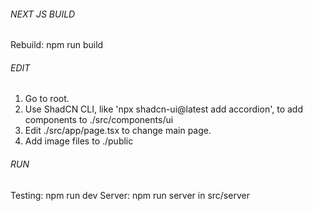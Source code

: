 ###### NEXT JS BUILD
Rebuild: npm run build

###### EDIT
1. Go to root.
2. Use ShadCN CLI, like 'npx shadcn-ui@latest add accordion', to add components to ./src/components/ui
3. Edit ./src/app/page.tsx to change main page.
4. Add image files to ./public

###### RUN
Testing: npm run dev
Server: npm run server in src/server